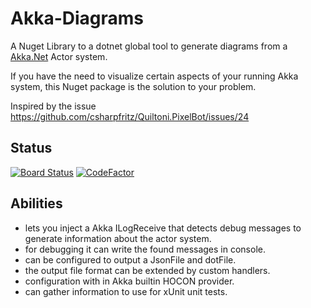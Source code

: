 # Akka-Diagrams

A Nuget Library to a dotnet global tool to generate diagrams from a [Akka.Net](https://getakka.net/index.html) Actor system.

If you have the need to visualize certain aspects of your running Akka system, this Nuget package is the solution to your problem.

Inspired by the issue https://github.com/csharpfritz/Quiltoni.PixelBot/issues/24

## Status
[![Board Status](https://dev.azure.com/Stelzi79/86ee283c-8bae-4522-88a3-a2ae9df3b9e3/a66164b5-f82c-425a-bb13-805393780a58/_apis/work/boardbadge/eb1b314e-7541-42f7-b5f5-ea0b912c906b)](https://dev.azure.com/Stelzi79/86ee283c-8bae-4522-88a3-a2ae9df3b9e3/_boards/board/t/a66164b5-f82c-425a-bb13-805393780a58/Microsoft.RequirementCategory)
[![CodeFactor](https://www.codefactor.io/repository/github/stelzi79/akka-diagrams/badge/develop)](https://www.codefactor.io/repository/github/stelzi79/akka-diagrams/overview/develop)

## Abilities

* lets you inject a Akka ILogReceive that detects debug messages to generate information about the actor system.
* for debugging it can write the found messages in console.
* can be configured to output a JsonFile and dotFile.
* the output file format can be extended by custom handlers.
* configuration with in Akka builtin HOCON provider.
* can gather information to use for xUnit unit tests.
